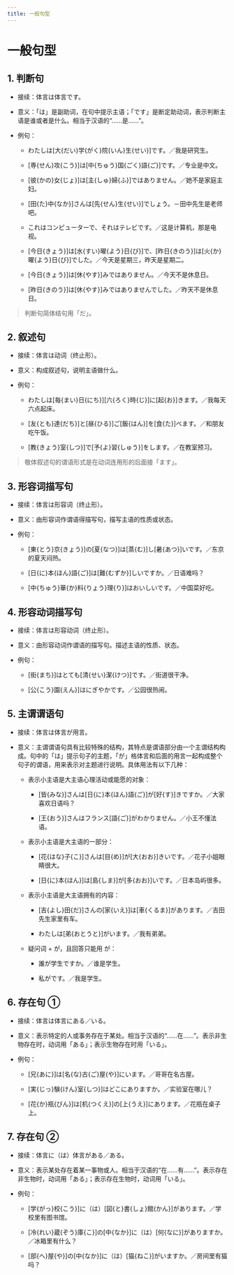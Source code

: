 ```yaml
---
title: 一般句型
---
```


# 一般句型

## 1. 判断句

- 接续：体言は体言です。

- 意义：「は」是副助词，在句中提示主语；「です」是断定助动词，表示判断主语是谁或者是什么。相当于汉语的“……是……”。

- 例句：

    - わたしは[大{だい}学{がく}院{いん}生{せい}]です。／我是研究生。

    - [専{せん}攻{こう}]は[中{ちゅう}国{ごく}語{ご}]です。／专业是中文。

    - [彼{かの}女{じょ}]は[主{しゅ}婦{ふ}]ではありません。／她不是家庭主妇。

    - [田{た}中{なか}]さんは[先{せん}生{せい}]でしょう。－田中先生是老师吧。

    - これはコンピューターで、それはテレビです。／这是计算机，那是电视。

    - [今日{きょう}]は[水{すい}曜{よう}日{び}]で、[昨日{きのう}]は[火{か}曜{よう}日{び}]でした。／今天是星期三，昨天是星期二。

    - [今日{きょう}]は[休{やす}]みではありません。／今天不是休息日。

    - [昨日{きのう}]は[休{やす}]みではありませんでした。／昨天不是休息日。

> 判断句简体结句用「だ」。

## 2. 叙述句

- 接续：体言は动词（终止形）。

- 意义：构成叙述句，说明主语做什么。

- 例句：

    - わたしは[毎{まい}日{にち}][六{ろく}時{じ}]に[起{お}]きます。／我每天六点起床。

    - [友{とも}達{だち}]と[昼{ひる}]ご[飯{はん}]を[食{た}]べます。／和朋友吃午饭。

    - [教{きょう}室{しつ}]で[予{よ}習{しゅう}]をします。／在教室预习。

> 敬体叙述句的谓语形式是在动词连用形的后面接「ます」。

## 3. 形容词描写句

- 接续：体言は形容词（终止形）。

- 意义：由形容词作谓语得描写句，描写主语的性质或状态。

- 例句：

    - [東{とう}京{きょう}]の[夏{なつ}]は[蒸{む}]し[暑{あつ}]いです。／东京的夏天闷热。

    - [日{に}本{ほん}語{ご}]は[難{むずか}]しいですか。／日语难吗？

    - [中{ちゅう}華{か}料{りょう}理{り}]はおいしいです。／中国菜好吃。

## 4. 形容动词描写句

- 接续：体言は形容动词（终止形）。

- 意义：由形容动词作谓语的描写句。描述主语的性质、状态。

- 例句：

    - [街{まち}]はとても[清{せい}潔{けつ}]です。／街道很干净。

    - [公{こう}園{えん}]はにぎやかです。／公园很热闹。

## 5. 主谓谓语句

- 接续：体言は体言が用言。

- 意义：主谓谓语句具有比较特殊的结构，其特点是谓语部分由一个主谓结构构成。句中的「は」提示句子的主题，「が」格体言和后面的用言一起构成整个句子的谓语，用来表示对主题进行说明。具体用法有以下几种：

    - 表示小主语是大主语心理活动或能愿的对象：

        - [皆{みな}]さんは[日{に}本{ほん}語{ご}]が[好{す}]きですか。／大家喜欢日语吗？

        - [王{おう}]さんはフランス[語{ご}]がわかりません。／小王不懂法语。

    - 表示小主语是大主语的一部分：

        - [花{はな}子{こ}]さんは[目{め}]が[大{おお}]きいです。／花子小姐眼睛很大。

        - [日{に}本{ほん}]は[島{しま}]が[多{おお}]いです。／日本岛屿很多。

    - 表示小主语是大主语拥有的内容：
    
        - [吉{よし}田{だ}]さんの[家{いえ}]は[車{くるま}]があります。／吉田先生家里有车。

        - わたしは[弟{おとうと}]がいます。／我有弟弟。

    - 疑问词 + が，且回答只能用 が：

        - 誰が学生ですか。／谁是学生。
        
        - 私がです。／我是学生。

## 6. 存在句 ①

- 接续：体言は体言にある／いる。

- 意义：表示特定的人或事务存在于某处。相当于汉语的“……在……”。表示非生物存在时，动词用「ある」；表示生物存在时用「いる」。

- 例句：

    - [兄{あに}]は[名{な}古{ご}屋{や}]にいます。／哥哥在名古屋。

    - [実{じっ}験{けん}室{しつ}]はどこにありますか。／实验室在哪儿？
    
    - [花{か}瓶{びん}]は[机{つくえ}]の[上{うえ}]にあります。／花瓶在桌子上。

## 7. 存在句 ②

- 接续：体言に（は）体言がある／ある。

- 意义：表示某处存在着某一事物或人。相当于汉语的“在……有……”。表示存在非生物时，动词用「ある」；表示存在生物时，动词用「いる」。

- 例句：

    - [学{がっ}校{こう}]に（は）[図{と}書{しょ}館{かん}]があります。／学校里有图书馆。

    - [冷{れい}蔵{ぞう}庫{こ}]の[中{なか}]に（は）[何{なに}]がありますか。／冰箱里有什么？

    - [部{へ}屋{や}]の[中{なか}]に（は）[猫{ねこ}]がいますか。／房间里有猫吗？

